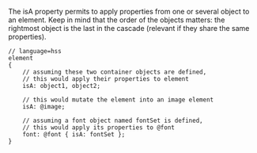 The isA property permits to apply properties from one or several object to an
element. Keep in mind that the order of the objects matters: the rightmost
object is the last in the cascade (relevant if they share the same properties).

	// language=hss
	element
	{
		// assuming these two container objects are defined,
		// this would apply their properties to element
		isA: object1, object2;

		// this would mutate the element into an image element
		isA: @image;

		// assuming a font object named fontSet is defined,
		// this would apply its properties to @font
		font: @font { isA: fontSet };
	}
